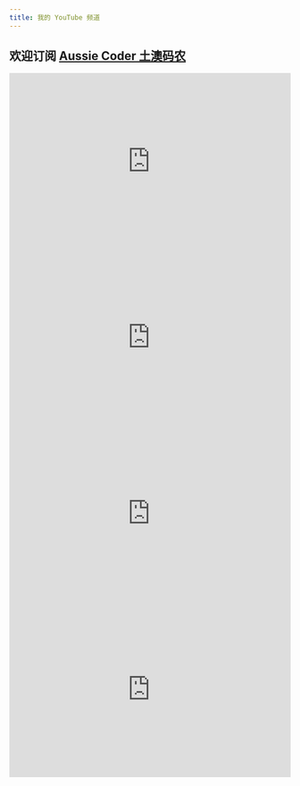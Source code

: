 ```yaml
---
title: 我的 YouTube 频道
---
```


## 欢迎订阅 [Aussie Coder 土澳码农](https://www.youtube.com/channel/UCFdirk72XzSXmJ0qTgoTHFQ)

<iframe width="100%" height="315" src="https://www.youtube.com/embed/lnfD9SndjMI" frameborder="0" allow="accelerometer; autoplay; encrypted-media; gyroscope; picture-in-picture" allowfullscreen></iframe>

<iframe width="100%" height="315" src="https://www.youtube.com/embed/lul0zpgkG_U" frameborder="0" allow="accelerometer; autoplay; encrypted-media; gyroscope; picture-in-picture" allowfullscreen></iframe>

<iframe width="100%" height="315" src="https://www.youtube.com/embed/yh8NXn1UT6s" frameborder="0" allow="accelerometer; autoplay; encrypted-media; gyroscope; picture-in-picture" allowfullscreen></iframe>

<iframe width="100%" height="315" src="https://www.youtube.com/embed/sNlCEvCfeNs" frameborder="0" allow="accelerometer; autoplay; encrypted-media; gyroscope; picture-in-picture" allowfullscreen></iframe>
